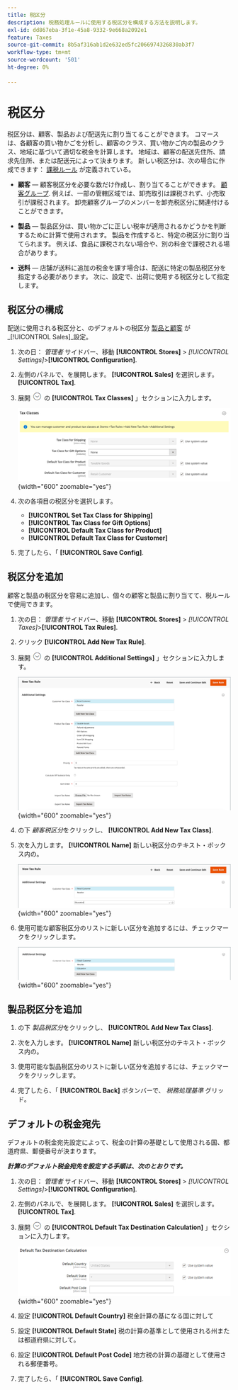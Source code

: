 ```yaml
---
title: 税区分
description: 税務処理ルールに使用する税区分を構成する方法を説明します。
exl-id: dd867eba-3f1e-45a8-9332-9e668a2092e1
feature: Taxes
source-git-commit: 8b5af316ab1d2e632ed5fc2066974326830ab3f7
workflow-type: tm+mt
source-wordcount: '501'
ht-degree: 0%

---
```


# 税区分

税区分は、顧客、製品および配送先に割り当てることができます。 コマースは、各顧客の買い物かごを分析し、顧客のクラス、買い物かご内の製品のクラス、地域に基づいて適切な税金を計算します。 地域は、顧客の配送先住所、請求先住所、または配送元によって決まります。 新しい税区分は、次の場合に作成できます： [課税ルール](tax-rules.md) が定義されている。

- **顧客**  — 顧客税区分を必要な数だけ作成し、割り当てることができます。 [顧客グループ](../customers/customer-groups.md). 例えば、一部の管轄区域では、卸売取引は課税されず、小売取引が課税されます。 卸売顧客グループのメンバーを卸売税区分に関連付けることができます。

- **製品**  — 製品区分は、買い物かごに正しい税率が適用されるかどうかを判断するために計算で使用されます。 製品を作成すると、特定の税区分に割り当てられます。 例えば、食品に課税されない場合や、別の料金で課税される場合があります。

- **送料**  — 店舗が送料に追加の税金を課す場合は、配送に特定の製品税区分を指定する必要があります。 次に、設定で、出荷に使用する税区分として指定します。

## 税区分の構成

配送に使用される税区分と、のデフォルトの税区分 [製品と顧客](#add-a-product-tax-class) が _[!UICONTROL Sales]_設定。

1. 次の日： _管理者_ サイドバー、移動 **[!UICONTROL Stores]** > _[!UICONTROL Settings]_>**[!UICONTROL Configuration]**.

1. 左側のパネルで、を展開します。 **[!UICONTROL Sales]** を選択します。 **[!UICONTROL Tax]**.

1. 展開 ![拡張セレクター](../assets/icon-display-expand.png) の **[!UICONTROL Tax Classes]** 」セクションに入力します。

   ![構成 — 税区分](../configuration-reference/sales/assets/tax-tax-classes.png){width="600" zoomable="yes"}

1. 次の各項目の税区分を選択します。

   - **[!UICONTROL Set Tax Class for Shipping]**
   - **[!UICONTROL Tax Class for Gift Options]**
   - **[!UICONTROL Default Tax Class for Product]**
   - **[!UICONTROL Default Tax Class for Customer]**

1. 完了したら、「 **[!UICONTROL Save Config]**.

## 税区分を追加

顧客と製品の税区分を容易に追加し、個々の顧客と製品に割り当てて、税ルールで使用できます。

1. 次の日： _管理者_ サイドバー、移動 **[!UICONTROL Stores]** > _[!UICONTROL Taxes]_>**[!UICONTROL Tax Rules]**.

1. クリック **[!UICONTROL Add New Tax Rule]**.

1. 展開 ![拡張セレクター](../assets/icon-display-expand.png) の **[!UICONTROL Additional Settings]** 」セクションに入力します。

   ![新しい税区分の追加](./assets/tax-class-additional-settings.png){width="600" zoomable="yes"}

1. の下 _顧客税区分_&#x200B;をクリックし、 **[!UICONTROL Add New Tax Class]**.

1. 次を入力します。 **[!UICONTROL Name]** 新しい税区分のテキスト・ボックス内の。

   ![新しい税区分の追加](./assets/tax-class-customer-add-new.png){width="600" zoomable="yes"}

1. 使用可能な顧客税区分のリストに新しい区分を追加するには、チェックマークをクリックします。

   ![新しい税区分](./assets/tax-classes-updated.png){width="600" zoomable="yes"}

## 製品税区分を追加

1. の下 _製品税区分_&#x200B;をクリックし、 **[!UICONTROL Add New Tax Class]**.

1. 次を入力します。 **[!UICONTROL Name]** 新しい税区分のテキスト・ボックス内の。

1. 使用可能な製品税区分のリストに新しい区分を追加するには、チェックマークをクリックします。

1. 完了したら、「 **[!UICONTROL Back]** ボタンバーで、 _税務処理基準_ グリッド。

## デフォルトの税金宛先

デフォルトの税金宛先設定によって、税金の計算の基礎として使用される国、都道府県、郵便番号が決まります。

**_計算のデフォルト税金宛先を設定する手順は、次のとおりです。_**

1. 次の日： _管理者_ サイドバー、移動 **[!UICONTROL Stores]** > _[!UICONTROL Settings]_>**[!UICONTROL Configuration]**.

1. 左側のパネルで、を展開します。 **[!UICONTROL Sales]** を選択します。 **[!UICONTROL Tax]**.

1. 展開 ![拡張セレクター](../assets/icon-display-expand.png) の **[!UICONTROL Default Tax Destination Calculation]** 」セクションに入力します。

   ![デフォルトの税金宛先の計算](../configuration-reference/sales/assets/tax-default-tax-destination-calculation.png){width="600" zoomable="yes"}

1. 設定 **[!UICONTROL Default Country]** 税金計算の基になる国に対して

1. 設定 **[!UICONTROL Default State]** 税の計算の基準として使用される州または都道府県に対して。

1. 設定 **[!UICONTROL Default Post Code]** 地方税の計算の基礎として使用される郵便番号。

1. 完了したら、「 **[!UICONTROL Save Config]**.
